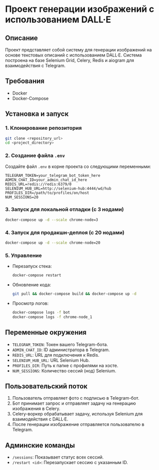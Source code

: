 # Проект генерации изображений с использованием DALL·E

## Описание
Проект представляет собой систему для генерации изображений на основе текстовых описаний с использованием DALL·E. Система построена на базе Selenium Grid, Celery, Redis и aiogram для взаимодействия с Telegram.

## Требования
- Docker
- Docker-Compose

## Установка и запуск

### 1. Клонирование репозитория
```bash
git clone <repository_url>
cd <project_directory>
```

### 2. Создание файла `.env`
Создайте файл `.env` в корне проекта со следующими переменными:
```
TELEGRAM_TOKEN=your_telegram_bot_token_here
ADMIN_CHAT_ID=your_admin_chat_id_here
REDIS_URL=redis://redis:6379/0
SELENIUM_HUB_URL=http://selenium-hub:4444/wd/hub
PROFILES_DIR=/path/to/profiles/on/host
NUM_SESSIONS=20
```

### 3. Запуск для локальной отладки (с 3 нодами)
```bash
docker-compose up -d --scale chrome-node=3
```

### 4. Запуск для продакшн-деплоя (с 20 нодами)
```bash
docker-compose up -d --scale chrome-node=20
```

### 5. Управление
- Перезапуск стека:
  ```bash
  docker-compose restart
  ```
- Обновление кода:
  ```bash
  git pull && docker-compose build && docker-compose up -d
  ```
- Просмотр логов:
  ```bash
  docker-compose logs -f bot
  docker-compose logs -f chrome-node_1
  ```

## Переменные окружения
- `TELEGRAM_TOKEN`: Токен вашего Telegram-бота.
- `ADMIN_CHAT_ID`: ID администратора в Telegram.
- `REDIS_URL`: URL для подключения к Redis.
- `SELENIUM_HUB_URL`: URL Selenium Hub.
- `PROFILES_DIR`: Путь к папке с профилями на хосте.
- `NUM_SESSIONS`: Количество сессий (нод) Selenium.

## Пользовательский поток
1. Пользователь отправляет фото с подписью в Telegram-бот.
2. Бот принимает запрос и отправляет задачу на генерацию изображения в Celery.
3. Celery-воркер обрабатывает задачу, используя Selenium для взаимодействия с DALL·E.
4. После генерации изображение отправляется пользователю в Telegram.

## Админские команды
- `/sessions`: Показывает статус всех сессий.
- `/restart <id>`: Перезапускает сессию с указанным ID.
